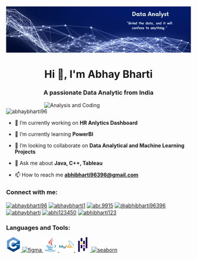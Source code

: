 ![logo](https://github.com/AbhayBharti96/AbhayBharti96/blob/main/shghdf.jpg)
<h1 align="center">Hi 👋, I'm Abhay Bharti</h1>
<h3 align="center">A passionate Data Analytic from India</h3>
<img align ="right" alt ="Analysis and Coding"width="400" src= "https://user-images.githubusercontent.com/55389276/140866485-8fb1c876-9a8f-4d6a-98dc-08c4981eaf70.gif">
<p align="left"> <img src="https://komarev.com/ghpvc/?username=abhaybharti96&label=Profile%20views&color=0e75b6&style=flat" alt="abhaybharti96" /> </p>

- 🔭 I’m currently working on **HR Anlytics Dashboard**

- 🌱 I’m currently learning **PowerBI**

- 👯 I’m looking to collaborate on **Data Analytical and Machine Learning Projects**

- 💬 Ask me about **Java, C++, Tableau**

- 📫 How to reach me **abhibharti96396@gmail.com**

<h3 align="left">Connect with me:</h3>
<p align="left">
<a href="https://twitter.com/abhaybharti96" target="blank"><img align="center" src="https://raw.githubusercontent.com/rahuldkjain/github-profile-readme-generator/master/src/images/icons/Social/twitter.svg" alt="abhaybharti96" height="30" width="40" /></a>
<a href="https://linkedin.com/in/abhaybharti1" target="blank"><img align="center" src="https://raw.githubusercontent.com/rahuldkjain/github-profile-readme-generator/master/src/images/icons/Social/linked-in-alt.svg" alt="abhaybharti1" height="30" width="40" /></a>
<a href="https://instagram.com/abr.9915" target="blank"><img align="center" src="https://raw.githubusercontent.com/rahuldkjain/github-profile-readme-generator/master/src/images/icons/Social/instagram.svg" alt="abr.9915" height="30" width="40" /></a>
<a href="https://www.hackerrank.com/@abhibharti96396" target="blank"><img align="center" src="https://raw.githubusercontent.com/rahuldkjain/github-profile-readme-generator/master/src/images/icons/Social/hackerrank.svg" alt="@abhibharti96396" height="30" width="40" /></a>
<a href="https://codeforces.com/profile/abhaybharti" target="blank"><img align="center" src="https://raw.githubusercontent.com/rahuldkjain/github-profile-readme-generator/master/src/images/icons/Social/codeforces.svg" alt="abhaybharti" height="30" width="40" /></a>
<a href="https://www.leetcode.com/abhi123450" target="blank"><img align="center" src="https://raw.githubusercontent.com/rahuldkjain/github-profile-readme-generator/master/src/images/icons/Social/leet-code.svg" alt="abhi123450" height="30" width="40" /></a>
<a href="https://auth.geeksforgeeks.org/user/abhibharti123" target="blank"><img align="center" src="https://raw.githubusercontent.com/rahuldkjain/github-profile-readme-generator/master/src/images/icons/Social/geeks-for-geeks.svg" alt="abhibharti123" height="30" width="40" /></a>
</p>

<h3 align="left">Languages and Tools:</h3>
<p align="left"> <a href="https://www.w3schools.com/cpp/" target="_blank" rel="noreferrer"> <img src="https://raw.githubusercontent.com/devicons/devicon/master/icons/cplusplus/cplusplus-original.svg" alt="cplusplus" width="40" height="40"/> </a> <a href="https://www.figma.com/" target="_blank" rel="noreferrer"> <img src="https://www.vectorlogo.zone/logos/figma/figma-icon.svg" alt="figma" width="40" height="40"/> </a> <a href="https://www.java.com" target="_blank" rel="noreferrer"> <img src="https://raw.githubusercontent.com/devicons/devicon/master/icons/java/java-original.svg" alt="java" width="40" height="40"/> </a> <a href="https://www.mysql.com/" target="_blank" rel="noreferrer"> <img src="https://raw.githubusercontent.com/devicons/devicon/master/icons/mysql/mysql-original-wordmark.svg" alt="mysql" width="40" height="40"/> </a> <a href="https://pandas.pydata.org/" target="_blank" rel="noreferrer"> <img src="https://raw.githubusercontent.com/devicons/devicon/2ae2a900d2f041da66e950e4d48052658d850630/icons/pandas/pandas-original.svg" alt="pandas" width="40" height="40"/> </a> <a href="https://seaborn.pydata.org/" target="_blank" rel="noreferrer"> <img src="https://seaborn.pydata.org/_images/logo-mark-lightbg.svg" alt="seaborn" width="40" height="40"/> </a> </p>
